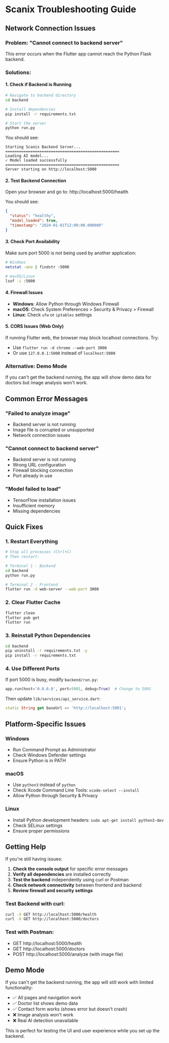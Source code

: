 # Scanix Troubleshooting Guide

## Network Connection Issues

### Problem: "Cannot connect to backend server"

This error occurs when the Flutter app cannot reach the Python Flask backend.

### Solutions:

#### 1. Check if Backend is Running
```bash
# Navigate to backend directory
cd backend

# Install dependencies
pip install -r requirements.txt

# Start the server
python run.py
```

You should see:
```
Starting Scanix Backend Server...
==================================================
Loading AI model...
✓ Model loaded successfully
==================================================
Server starting on http://localhost:5000
```

#### 2. Test Backend Connection
Open your browser and go to: http://localhost:5000/health

You should see:
```json
{
  "status": "healthy",
  "model_loaded": true,
  "timestamp": "2024-01-01T12:00:00.000000"
}
```

#### 3. Check Port Availability
Make sure port 5000 is not being used by another application:
```bash
# Windows
netstat -ano | findstr :5000

# macOS/Linux
lsof -i :5000
```

#### 4. Firewall Issues
- **Windows**: Allow Python through Windows Firewall
- **macOS**: Check System Preferences > Security & Privacy > Firewall
- **Linux**: Check `ufw` or `iptables` settings

#### 5. CORS Issues (Web Only)
If running Flutter web, the browser may block localhost connections. Try:
- Use `flutter run -d chrome --web-port 3000`
- Or use `127.0.0.1:5000` instead of `localhost:5000`

### Alternative: Demo Mode

If you can't get the backend running, the app will show demo data for doctors but image analysis won't work.

## Common Error Messages

### "Failed to analyze image"
- Backend server is not running
- Image file is corrupted or unsupported
- Network connection issues

### "Cannot connect to backend server"
- Backend server is not running
- Wrong URL configuration
- Firewall blocking connection
- Port already in use

### "Model failed to load"
- TensorFlow installation issues
- Insufficient memory
- Missing dependencies

## Quick Fixes

### 1. Restart Everything
```bash
# Stop all processes (Ctrl+C)
# Then restart:

# Terminal 1 - Backend
cd backend
python run.py

# Terminal 2 - Frontend
flutter run -d web-server --web-port 3000
```

### 2. Clear Flutter Cache
```bash
flutter clean
flutter pub get
flutter run
```

### 3. Reinstall Python Dependencies
```bash
cd backend
pip uninstall -r requirements.txt -y
pip install -r requirements.txt
```

### 4. Use Different Ports
If port 5000 is busy, modify `backend/run.py`:
```python
app.run(host='0.0.0.0', port=5001, debug=True)  # Change to 5001
```

Then update `lib/services/api_service.dart`:
```dart
static String get baseUrl => 'http://localhost:5001';
```

## Platform-Specific Issues

### Windows
- Run Command Prompt as Administrator
- Check Windows Defender settings
- Ensure Python is in PATH

### macOS
- Use `python3` instead of `python`
- Check Xcode Command Line Tools: `xcode-select --install`
- Allow Python through Security & Privacy

### Linux
- Install Python development headers: `sudo apt-get install python3-dev`
- Check SELinux settings
- Ensure proper permissions

## Getting Help

If you're still having issues:

1. **Check the console output** for specific error messages
2. **Verify all dependencies** are installed correctly
3. **Test the backend** independently using curl or Postman
4. **Check network connectivity** between frontend and backend
5. **Review firewall and security settings**

### Test Backend with curl:
```bash
curl -X GET http://localhost:5000/health
curl -X GET http://localhost:5000/doctors
```

### Test with Postman:
- GET http://localhost:5000/health
- GET http://localhost:5000/doctors
- POST http://localhost:5000/analyze (with image file)

## Demo Mode

If you can't get the backend running, the app will still work with limited functionality:
- ✅ All pages and navigation work
- ✅ Doctor list shows demo data
- ✅ Contact form works (shows error but doesn't crash)
- ❌ Image analysis won't work
- ❌ Real AI detection unavailable

This is perfect for testing the UI and user experience while you set up the backend.
